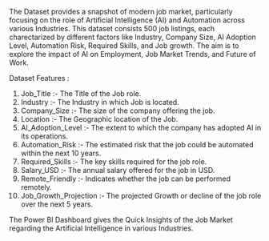 The Dataset provides a snapshot of modern job market, particularly focusing on the role of Artificial Intelligence (AI) and Automation across various Industries. This dataset consists 500 job listings, each charectarized by different factors like Industry, Company Size, AI Adoption Level, Automation Risk, Required Skills, and Job growth. The aim is to explore the impact of AI on Employment, Job Market Trends, and Future of Work.

Dataset Features :
1. Job_Title :- The Title of the Job role.
2. Industry :- The Industry in which Job is located.
3. Company_Size :- The size of the company offering the job.
4. Location :- The Geographic location of the Job.
5. AI_Adoption_Level :- The extent to which the company has adopted AI in its operations.
6. Automation_Risk :- The estimated risk that the job could be automated within the next 10 years.
7. Required_Skills :- The key skills required for the job role.
8. Salary_USD :- The annual salary offered for the job in USD.
9. Remote_Friendly :- Indicates whether the job can be performed remotely.
10. Job_Growth_Projection :- The projected Growth or decline of the job role over the next 5 years.

The Power BI Dashboard gives the Quick Insights of the Job Market regarding the Artificial Intelligence in various Industries.
